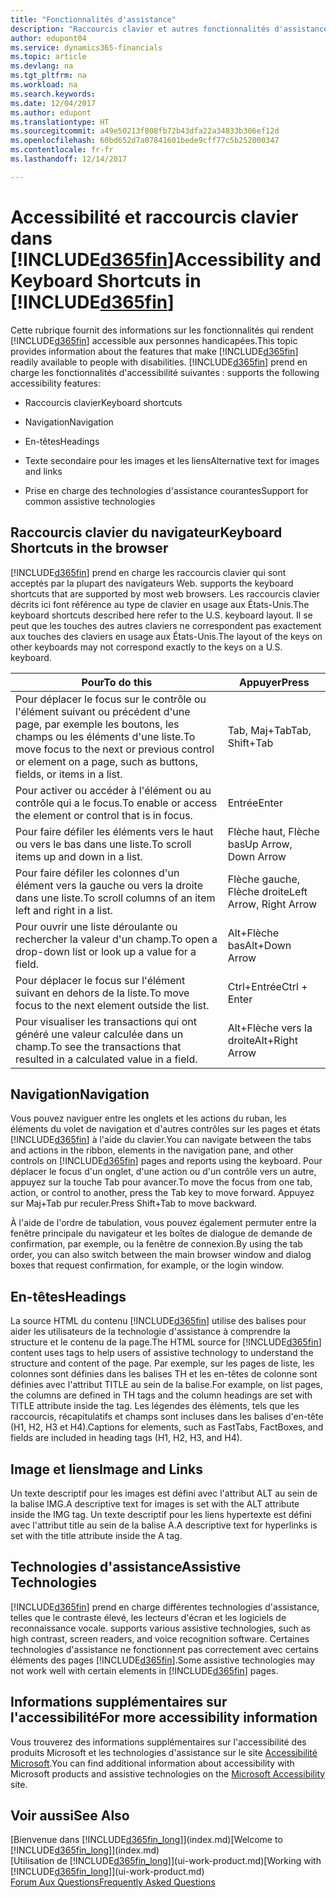 ```yaml
---
title: "Fonctionnalités d'assistance"
description: "Raccourcis clavier et autres fonctionnalités d'assistance."
author: edupont04
ms.service: dynamics365-financials
ms.topic: article
ms.devlang: na
ms.tgt_pltfrm: na
ms.workload: na
ms.search.keywords: 
ms.date: 12/04/2017
ms.author: edupont
ms.translationtype: HT
ms.sourcegitcommit: a49e50213f808fb72b43dfa22a34833b306ef12d
ms.openlocfilehash: 60bd652d7a07841601bede9cff77c5b252000347
ms.contentlocale: fr-fr
ms.lasthandoff: 12/14/2017

---
```

# <a name="accessibility-and-keyboard-shortcuts-in-included365finincludesd365finmdmd"></a><span data-ttu-id="a7ec0-103">Accessibilité et raccourcis clavier dans [!INCLUDE[d365fin](includes/d365fin_md.md)]</span><span class="sxs-lookup"><span data-stu-id="a7ec0-103">Accessibility and Keyboard Shortcuts in [!INCLUDE[d365fin](includes/d365fin_md.md)]</span></span>
<span data-ttu-id="a7ec0-104">Cette rubrique fournit des informations sur les fonctionnalités qui rendent [!INCLUDE[d365fin](includes/d365fin_md.md)] accessible aux personnes handicapées.</span><span class="sxs-lookup"><span data-stu-id="a7ec0-104">This topic provides information about the features that make [!INCLUDE[d365fin](includes/d365fin_md.md)] readily available to people with disabilities.</span></span> [!INCLUDE[d365fin](includes/d365fin_md.md)]<span data-ttu-id="a7ec0-105"> prend en charge les fonctionnalités d'accessibilité suivantes :</span><span class="sxs-lookup"><span data-stu-id="a7ec0-105"> supports the following accessibility features:</span></span>  

-   <span data-ttu-id="a7ec0-106">Raccourcis clavier</span><span class="sxs-lookup"><span data-stu-id="a7ec0-106">Keyboard shortcuts</span></span>  

-   <span data-ttu-id="a7ec0-107">Navigation</span><span class="sxs-lookup"><span data-stu-id="a7ec0-107">Navigation</span></span>  

-   <span data-ttu-id="a7ec0-108">En-têtes</span><span class="sxs-lookup"><span data-stu-id="a7ec0-108">Headings</span></span>  

-   <span data-ttu-id="a7ec0-109">Texte secondaire pour les images et les liens</span><span class="sxs-lookup"><span data-stu-id="a7ec0-109">Alternative text for images and links</span></span>  

-   <span data-ttu-id="a7ec0-110">Prise en charge des technologies d'assistance courantes</span><span class="sxs-lookup"><span data-stu-id="a7ec0-110">Support for common assistive technologies</span></span>  

##  <a name="Keyboard"></a> <span data-ttu-id="a7ec0-111">Raccourcis clavier du navigateur</span><span class="sxs-lookup"><span data-stu-id="a7ec0-111">Keyboard Shortcuts in the browser</span></span>
 [!INCLUDE[d365fin](includes/d365fin_md.md)]<span data-ttu-id="a7ec0-112"> prend en charge les raccourcis clavier qui sont acceptés par la plupart des navigateurs Web.</span><span class="sxs-lookup"><span data-stu-id="a7ec0-112"> supports the keyboard shortcuts that are supported by most web browsers.</span></span> <span data-ttu-id="a7ec0-113">Les raccourcis clavier décrits ici font référence au type de clavier en usage aux États-Unis.</span><span class="sxs-lookup"><span data-stu-id="a7ec0-113">The keyboard shortcuts described here refer to the U.S. keyboard layout.</span></span> <span data-ttu-id="a7ec0-114">Il se peut que les touches des autres claviers ne correspondent pas exactement aux touches des claviers en usage aux États-Unis.</span><span class="sxs-lookup"><span data-stu-id="a7ec0-114">The layout of the keys on other keyboards may not correspond exactly to the keys on a U.S. keyboard.</span></span>  

|<span data-ttu-id="a7ec0-115">Pour</span><span class="sxs-lookup"><span data-stu-id="a7ec0-115">To do this</span></span>|<span data-ttu-id="a7ec0-116">Appuyer</span><span class="sxs-lookup"><span data-stu-id="a7ec0-116">Press</span></span>|  
|----------------|-----------|  
|<span data-ttu-id="a7ec0-117">Pour déplacer le focus sur le contrôle ou l'élément suivant ou précédent d'une page, par exemple les boutons, les champs ou les éléments d'une liste.</span><span class="sxs-lookup"><span data-stu-id="a7ec0-117">To move focus to the next or previous control or element on a page, such as buttons, fields, or items in a list.</span></span>|<span data-ttu-id="a7ec0-118">Tab, Maj+Tab</span><span class="sxs-lookup"><span data-stu-id="a7ec0-118">Tab, Shift+Tab</span></span>|  
|<span data-ttu-id="a7ec0-119">Pour activer ou accéder à l'élément ou au contrôle qui a le focus.</span><span class="sxs-lookup"><span data-stu-id="a7ec0-119">To enable or access the element or control that is in focus.</span></span>|<span data-ttu-id="a7ec0-120">Entrée</span><span class="sxs-lookup"><span data-stu-id="a7ec0-120">Enter</span></span>|  
|<span data-ttu-id="a7ec0-121">Pour faire défiler les éléments vers le haut ou vers le bas dans une liste.</span><span class="sxs-lookup"><span data-stu-id="a7ec0-121">To scroll items up and down in a list.</span></span>|<span data-ttu-id="a7ec0-122">Flèche haut, Flèche bas</span><span class="sxs-lookup"><span data-stu-id="a7ec0-122">Up Arrow, Down Arrow</span></span>|  
|<span data-ttu-id="a7ec0-123">Pour faire défiler les colonnes d'un élément vers la gauche ou vers la droite dans une liste.</span><span class="sxs-lookup"><span data-stu-id="a7ec0-123">To scroll columns of an item left and right in a list.</span></span>|<span data-ttu-id="a7ec0-124">Flèche gauche, Flèche droite</span><span class="sxs-lookup"><span data-stu-id="a7ec0-124">Left Arrow, Right Arrow</span></span>|  
|<span data-ttu-id="a7ec0-125">Pour ouvrir une liste déroulante ou rechercher la valeur d'un champ.</span><span class="sxs-lookup"><span data-stu-id="a7ec0-125">To open a drop-down list or look up a value for a field.</span></span>|<span data-ttu-id="a7ec0-126">Alt+Flèche bas</span><span class="sxs-lookup"><span data-stu-id="a7ec0-126">Alt+Down Arrow</span></span>|  
|<span data-ttu-id="a7ec0-127">Pour déplacer le focus sur l'élément suivant en dehors de la liste.</span><span class="sxs-lookup"><span data-stu-id="a7ec0-127">To move focus to the next element outside the list.</span></span>|<span data-ttu-id="a7ec0-128">Ctrl+Entrée</span><span class="sxs-lookup"><span data-stu-id="a7ec0-128">Ctrl + Enter</span></span>|  
|<span data-ttu-id="a7ec0-129">Pour visualiser les transactions qui ont généré une valeur calculée dans un champ.</span><span class="sxs-lookup"><span data-stu-id="a7ec0-129">To see the transactions that resulted in a calculated value in a field.</span></span>|<span data-ttu-id="a7ec0-130">Alt+Flèche vers la droite</span><span class="sxs-lookup"><span data-stu-id="a7ec0-130">Alt+Right Arrow</span></span>|  

##  <a name="Navigation"></a> <span data-ttu-id="a7ec0-131">Navigation</span><span class="sxs-lookup"><span data-stu-id="a7ec0-131">Navigation</span></span>  
 <span data-ttu-id="a7ec0-132">Vous pouvez naviguer entre les onglets et les actions du ruban, les éléments du volet de navigation et d'autres contrôles sur les pages et états [!INCLUDE[d365fin](includes/d365fin_md.md)] à l'aide du clavier.</span><span class="sxs-lookup"><span data-stu-id="a7ec0-132">You can navigate between the tabs and actions in the ribbon, elements in the navigation pane, and other controls on [!INCLUDE[d365fin](includes/d365fin_md.md)] pages and reports using the keyboard.</span></span> <span data-ttu-id="a7ec0-133">Pour déplacer le focus d'un onglet, d'une action ou d'un contrôle vers un autre, appuyez sur la touche Tab pour avancer.</span><span class="sxs-lookup"><span data-stu-id="a7ec0-133">To move the focus from one tab, action, or control to another, press the Tab key to move forward.</span></span> <span data-ttu-id="a7ec0-134">Appuyez sur Maj+Tab pur reculer.</span><span class="sxs-lookup"><span data-stu-id="a7ec0-134">Press Shift+Tab to move backward.</span></span>  

 <span data-ttu-id="a7ec0-135">À l'aide de l'ordre de tabulation, vous pouvez également permuter entre la fenêtre principale du navigateur et les boîtes de dialogue de demande de confirmation, par exemple, ou la fenêtre de connexion.</span><span class="sxs-lookup"><span data-stu-id="a7ec0-135">By using the tab order, you can also switch between the main browser window and dialog boxes that request confirmation, for example, or the login window.</span></span>  

##  <a name="Headings"></a> <span data-ttu-id="a7ec0-136">En-têtes</span><span class="sxs-lookup"><span data-stu-id="a7ec0-136">Headings</span></span>  
 <span data-ttu-id="a7ec0-137">La source HTML du contenu [!INCLUDE[d365fin](includes/d365fin_md.md)] utilise des balises pour aider les utilisateurs de la technologie d'assistance à comprendre la structure et le contenu de la page.</span><span class="sxs-lookup"><span data-stu-id="a7ec0-137">The HTML source for [!INCLUDE[d365fin](includes/d365fin_md.md)] content uses tags to help users of assistive technology to understand the structure and content of the page.</span></span> <span data-ttu-id="a7ec0-138">Par exemple, sur les pages de liste, les colonnes sont définies dans les balises TH et les en-têtes de colonne sont définies avec l'attribut TITLE au sein de la balise.</span><span class="sxs-lookup"><span data-stu-id="a7ec0-138">For example, on list pages, the columns are defined in TH tags and the column headings are set with TITLE attribute inside the tag.</span></span> <span data-ttu-id="a7ec0-139">Les légendes des éléments, tels que les raccourcis, récapitulatifs et champs sont incluses dans les balises d'en-tête (H1, H2, H3 et H4).</span><span class="sxs-lookup"><span data-stu-id="a7ec0-139">Captions for elements, such as FastTabs, FactBoxes, and fields are included in heading tags (H1, H2, H3, and H4).</span></span>  

##  <a name="Images"></a> <span data-ttu-id="a7ec0-140">Image et liens</span><span class="sxs-lookup"><span data-stu-id="a7ec0-140">Image and Links</span></span>  
 <span data-ttu-id="a7ec0-141">Un texte descriptif pour les images est défini avec l'attribut ALT au sein de la balise IMG.</span><span class="sxs-lookup"><span data-stu-id="a7ec0-141">A descriptive text for images is set with the ALT attribute inside the IMG tag.</span></span> <span data-ttu-id="a7ec0-142">Un texte descriptif pour les liens hypertexte est défini avec l'attribut title au sein de la balise A.</span><span class="sxs-lookup"><span data-stu-id="a7ec0-142">A descriptive text for hyperlinks is set with the title attribute inside the A tag.</span></span>  

##  <a name="AssistiveTech"></a> <span data-ttu-id="a7ec0-143">Technologies d'assistance</span><span class="sxs-lookup"><span data-stu-id="a7ec0-143">Assistive Technologies</span></span>  
[!INCLUDE[d365fin](includes/d365fin_md.md)]<span data-ttu-id="a7ec0-144"> prend en charge différentes technologies d'assistance, telles que le contraste élevé, les lecteurs d'écran et les logiciels de reconnaissance vocale.</span><span class="sxs-lookup"><span data-stu-id="a7ec0-144"> supports various assistive technologies, such as high contrast, screen readers, and voice recognition software.</span></span> <span data-ttu-id="a7ec0-145">Certaines technologies d'assistance ne fonctionnent pas correctement avec certains éléments des pages [!INCLUDE[d365fin](includes/d365fin_md.md)].</span><span class="sxs-lookup"><span data-stu-id="a7ec0-145">Some assistive technologies may not work well with certain elements in [!INCLUDE[d365fin](includes/d365fin_md.md)] pages.</span></span>  

## <a name="for-more-accessibility-information"></a><span data-ttu-id="a7ec0-146">Informations supplémentaires sur l'accessibilité</span><span class="sxs-lookup"><span data-stu-id="a7ec0-146">For more accessibility information</span></span>  
<span data-ttu-id="a7ec0-147">Vous trouverez des informations supplémentaires sur l'accessibilité des produits Microsoft et les technologies d'assistance sur le site [Accessibilité Microsoft](http://go.microsoft.com/fwlink/?LinkId=262160).</span><span class="sxs-lookup"><span data-stu-id="a7ec0-147">You can find additional information about accessibility with Microsoft products and assistive technologies on the [Microsoft Accessibility](http://go.microsoft.com/fwlink/?LinkId=262160) site.</span></span>

## <a name="see-also"></a><span data-ttu-id="a7ec0-148">Voir aussi</span><span class="sxs-lookup"><span data-stu-id="a7ec0-148">See Also</span></span>
<span data-ttu-id="a7ec0-149">[Bienvenue dans [!INCLUDE[d365fin_long](includes/d365fin_long_md.md)]](index.md)</span><span class="sxs-lookup"><span data-stu-id="a7ec0-149">[Welcome to [!INCLUDE[d365fin_long](includes/d365fin_long_md.md)]](index.md)</span></span>  
<span data-ttu-id="a7ec0-150">[Utilisation de [!INCLUDE[d365fin_long](includes/d365fin_long_md.md)]](ui-work-product.md)</span><span class="sxs-lookup"><span data-stu-id="a7ec0-150">[Working with [!INCLUDE[d365fin_long](includes/d365fin_long_md.md)]](ui-work-product.md)</span></span>  
[<span data-ttu-id="a7ec0-151">Forum Aux Questions</span><span class="sxs-lookup"><span data-stu-id="a7ec0-151">Frequently Asked Questions</span></span>](across-faq.md)  


